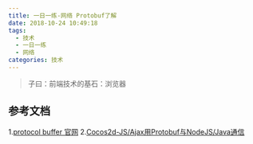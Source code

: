 ```yaml
---
title: 一日一练-网络 Protobuf了解
date: 2018-10-24 10:49:18
tags:
  - 技术
  - 一日一练
  - 网络
categories: 技术
---
```


> 子曰：前端技术的基石：浏览器


## 参考文档
1.[protocol buffer 官网](https://developers.google.cn/protocol-buffers/)
2.[Cocos2d-JS/Ajax用Protobuf与NodeJS/Java通信](https://www.cnblogs.com/roam/p/6237837.html)

